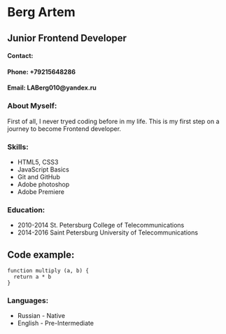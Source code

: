 <html lang="en-US">
<h1>Berg Artem</h1>

<h2>Junior Frontend Developer</h2>

<h4 id="contact"><strong>Contact</strong>:</h4>
<h4 id="phone"><strong>Phone</strong>: +79215648286</h4>
<h4 id="email"><strong>Email</strong>: LABerg010@yandex.ru</h4>

<h3 id="about">About Myself:</h3>
<p>First of all, I never tryed coding before in my life. This is my first step on a journey to become Frontend developer.</p>

<h3 id="skills">Skills:</h3>
<ul>
  <li>HTML5, CSS3</li>
  <li>JavaScript Basics</li>
  <li>Git and GitHub</li>
  <li>Adobe photoshop</li>
  <li>Adobe Premiere </li>
</ul>

<h3 id="education">Education:</h3>
<ul>
  <li>2010-2014 St. Petersburg College of Telecommunications</li>
  <li>2014-2016 Saint Petersburg University of Telecommunications</li>
</ul>

<h2 id="example"><strong>Code example:</strong></h2>
<div class="language-plaintext highlighter-rouge"><div class="highlight"><pre class="highlight"><code>function multiply (a, b) {
  return a * b
} 
</code></pre></div></div>

<h3 id="languages">Languages:</h3>
<ul>
  <li>Russian - Native</li>
  <li>English - Pre-Intermediate</li>
</ul>

